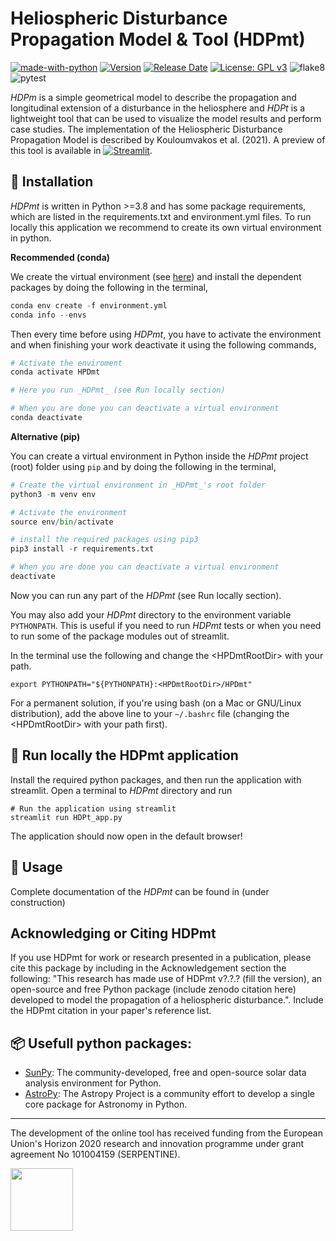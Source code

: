# Heliospheric Disturbance Propagation Model & Tool (HDPmt)

[![made-with-python](https://img.shields.io/badge/Made%20with-Python-1f425f.svg)](https://www.python.org/)
[![Version](https://img.shields.io/github/v/release/AthKouloumvakos/HDPmt)](https://github.com/AthKouloumvakos/HDPmt/releases)
[![Release Date](https://img.shields.io/github/release-date/AthKouloumvakos/HDPmt)](https://github.com/AthKouloumvakos/HDPmt/releases)
[![License: GPL v3](https://img.shields.io/badge/License-GPL%20v3-blue.svg)](https://www.gnu.org/licenses/gpl-3.0)
![flake8](https://github.com/AthKouloumvakos/HDPmt/actions/workflows/flake8.yml/badge.svg)
![pytest](https://github.com/AthKouloumvakos/HDPmt/actions/workflows/pytest.yml/badge.svg)

_HDPm_ is a simple geometrical model to describe the propagation and longitudinal extension of a disturbance
in the heliosphere and _HDPt_ is a lightweight tool that can be used to visualize the model results and perform
case studies. The implementation of the Heliospheric Disturbance Propagation Model is described by Kouloumvakos et al. (2021).
A preview of this tool is available in [![Streamlit](https://static.streamlit.io/badges/streamlit_badge_black_white.svg)](https://hpdm-tool.streamlitapp.com).

## 💾 Installation

_HDPmt_ is written in Python >=3.8 and has some package requirements, which are listed in the requirements.txt and environment.yml files.
To run locally this application we recommend to create its own virtual environment in python.

**Recommended (conda)**

We create the virtual environment (see [here](https://conda.io/projects/conda/en/latest/user-guide/tasks/manage-environments.html)) and install the dependent packages by doing the following in the terminal,

```python
conda env create -f environment.yml
conda info --envs
```

Then every time before using _HDPmt_, you have to activate the environment and when finishing your work deactivate it using the following commands,

```python
# Activate the enviroment
conda activate HPDmt

# Here you run _HDPmt_ (see Run locally section)

# When you are done you can deactivate a virtual environment
conda deactivate
```

**Alternative (pip)**

You can create a virtual environment in Python inside the _HDPmt_ project (root) folder using ```pip``` and by doing the following in the terminal,

```python
# Create the virtual environment in _HDPmt_'s root folder
python3 -m venv env

# Activate the environment
source env/bin/activate

# install the required packages using pip3
pip3 install -r requirements.txt

# When you are done you can deactivate a virtual environment
deactivate
```

Now you can run any part of the _HDPmt_ (see Run locally section).

You may also add your _HDPmt_ directory to the environment variable ```PYTHONPATH```. This is useful if you need to run _HDPmt_ tests or when you need to run some of the package modules out of streamlit.

In the terminal use the following and change the \<HPDmtRootDir\> with your path.

```
export PYTHONPATH="${PYTHONPATH}:<HPDmtRootDir>/HPDmt"
```

For a permanent solution, if you're using bash (on a Mac or GNU/Linux distribution), add the above line to your ```~/.bashrc``` file (changing the \<HPDmtRootDir\> with your path first).

## 🐾 Run locally the HDPmt application

Install the required python packages, and then run the application with streamlit. Open a terminal to _HDPmt_ directory and run

```
# Run the application using streamlit
streamlit run HDPt_app.py
```
The application should now open in the default browser!

## 📙 Usage

Complete documentation of the _HDPmt_ can be found in (under construction)

## Acknowledging or Citing HDPmt

If you use HDPmt for work or research presented in a publication, please cite this package by including in the Acknowledgement section the following: "This research has made use of HDPmt v?.?.? (fill the version), an open-source and free Python package (include zenodo citation here) developed to model the propagation of a heliospheric disturbance.". Include the HDPmt citation in your paper's reference list.

## 📦 Usefull python packages:

- [SunPy](https://sunpy.org/): The community-developed, free and open-source solar data analysis environment for Python.
- [AstroPy](https://www.astropy.org/): The Astropy Project is a community effort to develop a single core package for Astronomy in Python.

-----

The development of the online tool has received funding from the European Union's Horizon 2020 research and innovation programme under grant agreement No 101004159 (SERPENTINE).

[<img src="https://serpentine-h2020.eu/wp-content/uploads/2021/02/SERPENTINE_logo_new.png" height="100">](https://serpentine-h2020.eu)
